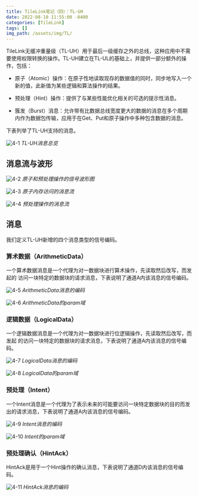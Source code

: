 ```yaml
---
title: TileLink笔记（四）：TL-UH
date: 2022-08-10 11:55:00 -0400
categories: [TileLink]
tags: []
img_path: /assets/img/TL/
---
```


TileLink无缓冲重量级（TL-UH）用于最后一级缓存之外的总线，这种应用中不需要使用权限转换的操作。TL-UH建立在TL-UL的基础上，并提供一部分额外的操作，包括：

- 原子（Atomic）操作：在原子性地读取现存的数据值的同时，同步地写入一个新的值，此新值为某些逻辑和算法操作的结果。

- 预处理（Hint）操作：提供了与某些性能优化相关的可选的提示性消息。

- 簇发（Burst）消息：允许带有比数据总线宽度更大的数据的消息在多个周期内作为数据包传输，应用于在Get、Put和原子操作中多种包含数据的消息。

下表列举了TL-UH支持的消息。

![4-1](4-1.png)
_TL-UH消息总览_

## 消息流与波形

![4-2](4-2.png)
_原子和预处理操作的信号波形图_

![4-3](4-3.png)
_原子内存访问的消息流_

![4-4](4-4.png)
_预处理操作的消息流_

## 消息

我们定义TL-UH新增的四个消息类型的信号编码。

### 算术数据（ArithmeticData）

一个算术数据消息是一个代理为对一数据块进行算术操作，先读取然后改写，而发起的 访问一块特定的数据块的请求消息，下表说明了通道A内该消息的信号编码。

![4-5](4-5.png)
_ArithmeticData消息的编码_

![4-6](4-6.png)
_ArithmeticData的param域_

### 逻辑数据（LogicalData）

一个逻辑数据消息是一个代理为对一数据块进行位逻辑操作，先读取然后改写，而发起 的访问一块特定的数据块的请求消息，下表说明了通道A内该消息的信号编码。

![4-7](4-7.png)
_LogicalData消息的编码_

![4-8](4-8.png)
_LogicalData的param域_

### 预处理（Intent）

一个Intent消息是一个代理为了表示未来的可能要访问一块特定数据块的目的而发出的请求消息，下表说明了通道A内该消息的信号编码。

![4-9](4-9.png)
_Intent消息的编码_

![4-10](4-10.png)
_Intent的param域_

### 预处理确认（HintAck）

HintAck是用于一个Hint操作的确认消息，下表说明了通道D内该消息的信号编码。

![4-11](4-11.png)
_HintAck消息的编码_

